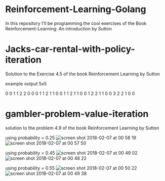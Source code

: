 # Reinforcement-Learning-Golang
In this repository I'll be programming the cool exercises of the Book Reinforcement-Learning: An introduction by Sutton


# Jacks-car-rental-with-policy-iteration

Solution to the Exercise 4.5 of the book Reinforcement Learning by Sutton

example output 5x5

0 0 1 1 2 2 
0 0 0 1 1 2 
1 1 0 0 1 1 
2 1 1 0 0 1 
2 2 1 1 0 0 
3 2 2 1 0 0 

# gambler-problem-value-iteration
solution to the problem 4.9 of the book Reinforcement Learning by Sutton

using probability = 0.25
![screen shot 2018-02-07 at 00 58 19](https://user-images.githubusercontent.com/13267840/35904886-173aff44-0ba2-11e8-8b2b-495d98f17f54.png)
![screen shot 2018-02-07 at 00 57 50](https://user-images.githubusercontent.com/13267840/35904887-1762aeea-0ba2-11e8-9d2c-db66a12dc00f.png)

using probability = 0.45
![screen shot 2018-02-07 at 00 49 02](https://user-images.githubusercontent.com/13267840/35904772-a090719e-0ba1-11e8-86f9-1ed427d8b58f.png)
![screen shot 2018-02-07 at 00 48 22](https://user-images.githubusercontent.com/13267840/35904774-a0aed418-0ba1-11e8-8ec2-40a20dd30030.png)


using probability = 0.55
![screen shot 2018-02-07 at 00 50 22](https://user-images.githubusercontent.com/13267840/35904770-a061e2b6-0ba1-11e8-8009-e26ff419704a.png)
![screen shot 2018-02-07 at 00 49 38](https://user-images.githubusercontent.com/13267840/35904771-a078c0bc-0ba1-11e8-9d32-37b4999cbf0c.png)


